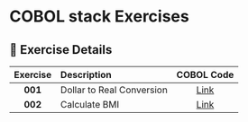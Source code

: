 # COBOL stack Exercises

## 📂 **Exercise Details**

| Exercise | Description | COBOL Code  |
|:-----------:|:-----------|:------------:|
| **001** | Dollar to Real Conversion | [Link](https://github.com/fmarqueseti/Educ360CodeLab/blob/main/stack-cob/cob/COB001.cbl) |
| **002** | Calculate BMI | [Link](https://github.com/fmarqueseti/Educ360CodeLab/blob/main/stack-cob/cob/COB002.cbl) |